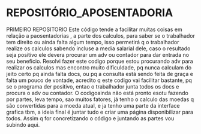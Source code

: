 # REPOSITÓRIO_APOSENTADORIA
 PRIMEIRO REPOSITORIO
Este código tende a facilitar muitas coisas em relação a paosentadorias , a parte dos calculos,
para saber se o trabalhador tem direito ou ainda falta algum tempo, isso permetirá q o trabalhador realize
os calculos sabendo incluse a media salarial dele, caso o resultado seja positivo ele devera procurar 
um adv ou contador para dar entrada no seu beneficio. Resolvi fazer este codigo porque estou procurando adv para realizar os 
calculos mas encontro muito dificuldade, pq nunca calculam do jeito certo pq ainda falta docs, ou pq a consulta está
sendo feita de graça e falta um pouco de vontade, acredito q este codigo vai facilitar bastante, pq se o programa der 
positivo, entao o trabalhador junta todos os docs e procura o adv ou contador. O codigoainda não está pronto esotu fazendo por partes,
leva tempo, sao muitos fatores, já tenho o calculo das moedas q são convertidas para a moeda atual, e ja tenho uma parte da interface 
grafica tbm, a ideia final é juntar tudo e criar uma página disponibilizar para todos. Assim q for concretizando o código e juntando
as partes vou subindo aqui. 
